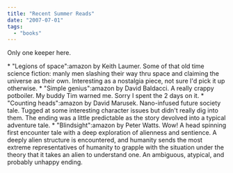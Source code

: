 ```yaml
---
title: "Recent Summer Reads"
date: "2007-07-01"
tags: 
  - "books"
---
```


Only one keeper here.

\* "Legions of space":amazon by Keith Laumer. Some of that old time science fiction: manly men slashing their way thru space and claiming the universe as their own. Interesting as a nostalgia piece, not sure I'd pick it up otherwise. \* "Simple genius":amazon by David Baldacci. A really crappy potboiler. My buddy Tim warned me. Sorry I spent the 2 days on it. \* "Counting heads":amazon by David Marusek. Nano-infused future society tale. Tugged at some interesting character issues but didn't really dig into them. The ending was a little predictable as the story devolved into a typical adventure tale. \* "Blindsight":amazon by Peter Watts. Wow! A head spinning first encounter tale with a deep exploration of alienness and sentience. A deeply alien structure is encountered, and humanity sends the most extreme representatives of humanity to grapple with the situation under the theory that it takes an alien to understand one. An ambiguous, atypical, and probably unhappy ending.
